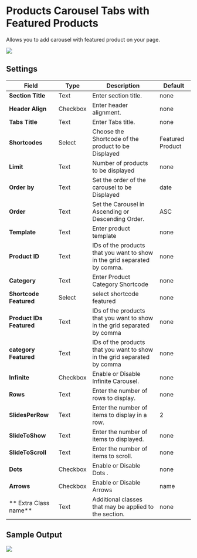 # Products Carousel Tabs  with Featured Products

Allows you to add carousel with featured product on your page.

![](http://transvelo.github.io/docs/techmarket/images/tabs-with-featured.png)

## Settings

| Field | Type | Description | Default
| -- | -- | -- | -- |
| **Section Title** | Text |  Enter section title. | none
| **Header Align** | Checkbox |  Enter header alignment. | none
| **Tabs Title** | Text | Enter Tabs title. | none
| **Shortcodes** | Select |  Choose the Shortcode of the product to be Displayed | Featured Product
| **Limit** | Text | Number of products to be displayed | none
| **Order by** | Text |  Set the order of the carousel to be Displayed | date
| **Order** | Text | Set the Carousel in Ascending or Descending Order. | ASC
| **Template** | Text | Enter product template | none
| **Product ID** | Text | IDs of the products that you want to show in the grid separated by comma.| none
| **Category** | Text | Enter Product Category Shortcode | none
| **Shortcode Featured** | Select | select shortcode featured | none
| **Product IDs Featured** | Text |  IDs of the products that you want to show in the grid separated by comma | none
| **category Featured** | Text |  IDs of the products that you want to show in the grid separated by comma | none
| **Infinite** | Checkbox |  Enable or Disable Infinite Carousel. |none
| **Rows** | Text |  Enter the number of rows to display. |none
| **SlidesPerRow** | Text |  Enter the number of items to display in a row. | 2
| **SlideToShow** | Text | Enter the number of items to displayed. | none
| **SlideToScroll** | Text | Enter the number of items to scroll. | none
| **Dots** | Checkbox |  Enable or Disable Dots . |none
| **Arrows** | Checkbox |  Enable or Disable Arrows | name
| ** Extra Class name** | Text | Additional classes that may be applied to the section. | none


## Sample Output

![](http://transvelo.github.io/docs/techmarket/images/output-tabs-with-featured.png)
